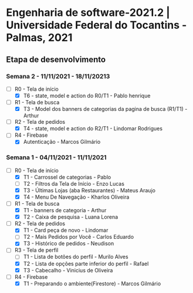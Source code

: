 # Engenharia de software-2021.2 | Universidade Federal do Tocantins - Palmas, 2021

## Etapa de desenvolvimento

### Semana 2 - 11/11/2021 - 18/11/20213

- [ ] R0 - Tela de início
	 - [x] T6 - state, model e action do R0/T1 - Pablo henrique
- [ ] R1 - Tela de busca
	 - [x] T3 - Model dos banners de categorias da pagina de busca (R1/T1) - Arthur
- [ ] R2 - Tela de pedidos
	 - [x] T4 - state, model e action do R2/T1 - Lindomar Rodrigues
- [ ] R4 - Firebase
	- [x] Autenticação - Marcos Gilmário

### Semana 1 - 04/11/2021 - 11/11/2021

 - [ ] R0 - Tela de início
	 - [x] T1 - Carrossel de categorias - Pablo
	 - [ ] T2 - Filtros da Tela de Início - Enzo Lucas
	 - [x] T3 - Últimas Lojas (aba Restaurantes) - Mateus Araujo
	 - [x] T4 - Menu De Navegação - Kharlos Oliveira
 - [ ] R1 - Tela de busca
	 - [x] T1 - banners de categoria - Arthur
	 - [x] T2 - Caixa de pesquisa - Luana Lorena
 - [ ] R2 - Tela de pedidos
	 - [x] T1 - Card peça de novo - Lindomar
	 - [ ] T2 - Mais Pedidos por Você - Carlos Eduardo
	 - [x] T3 - Histórico de pedidos - Neudison
- [ ] R3 - Tela de perfil
	- [ ] T1 - Lista de botões do perfil - Murilo Alves
 	- [x] T2 - Lista de opções parte inferior do perfil - Rafael
 	- [x] T3 - Cabecalho - Vinicius de Oliveira
- [ ] R4 - Firebase
	- [x] T1 - Preparando o ambiente(Firestore) - Marcos Gilmário
